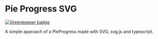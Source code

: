 # Pie Progress SVG

[![Greenkeeper badge](https://badges.greenkeeper.io/d-asensio/pie_progress.svg)](https://greenkeeper.io/)

A simple approach of a PieProgress made with SVG, svg.js and typescript.
